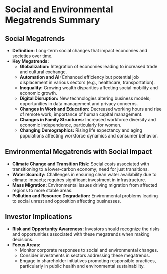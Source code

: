 # Social and Environmental Megatrends Summary

## Social Megatrends
- **Definition:** Long-term social changes that impact economies and societies over time.
- **Key Megatrends:**
  - **Globalization:** Integration of economies leading to increased trade and cultural exchange.
  - **Automation and AI:** Enhanced efficiency but potential job displacement in various sectors (e.g., healthcare, transportation).
  - **Inequality:** Growing wealth disparities affecting social mobility and economic growth.
  - **Digital Disruption:** New technologies altering business models; opportunities in data management and privacy concerns.
  - **Changes in Work and Education:** Decreased working hours and rise of remote work; importance of human capital management.
  - **Changes in Family Structures:** Increased workforce diversity and economic independence, particularly for women.
  - **Changing Demographics:** Rising life expectancy and aging populations affecting workforce dynamics and consumer behavior.

## Environmental Megatrends with Social Impact
- **Climate Change and Transition Risk:** Social costs associated with transitioning to a lower-carbon economy; need for just transitions.
- **Water Scarcity:** Challenges in ensuring clean water availability due to climate impacts; requires significant investment in infrastructure.
- **Mass Migration:** Environmental issues driving migration from affected regions to more stable areas.
- **Pollution and Resource Degradation:** Environmental problems leading to social unrest and opposition affecting businesses.

## Investor Implications
- **Risk and Opportunity Awareness:** Investors should recognize the risks and opportunities associated with these megatrends when making decisions.
- **Focus Areas:**
  - Monitor corporate responses to social and environmental changes.
  - Consider investments in sectors addressing these megatrends.
  - Engage in shareholder initiatives promoting responsible practices, particularly in public health and environmental sustainability.
